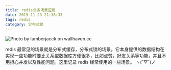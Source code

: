 ```yaml
---
title: redis业务场景应用
date: 2019-11-23 21:38:33
tags: redis
category: 分布式锁
---
```


![Photo by lumberjacck on wallhaven.cc](/redisLock.png)

redis 最常见的场景就是分布式缓存，分布式锁的场景。它本身提供的数据结构在实现一些功能时要比关系型数据库方便很多，比如点赞，好友关系等功能，并且不用担心并发以及性能问题。这里记录 redis 经常使用的一些场景。  ヽ(ˋ▽ˊ)ノ

<!--more-->

